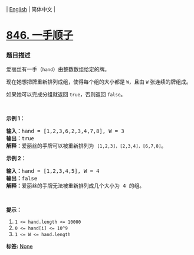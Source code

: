 | [English](README_EN.md) | 简体中文 |

# [846. 一手顺子](https://leetcode-cn.com/problems/hand-of-straights)
 ### 题目描述
<p>爱丽丝有一手（<code>hand</code>）由整数数组给定的牌。&nbsp;</p>

<p>现在她想把牌重新排列成组，使得每个组的大小都是 <code>W</code>，且由 <code>W</code> 张连续的牌组成。</p>

<p>如果她可以完成分组就返回 <code>true</code>，否则返回 <code>false</code>。</p>

<p>&nbsp;</p>

<ol>
</ol>

<p><strong>示例 1：</strong></p>

<pre><strong>输入：</strong>hand = [1,2,3,6,2,3,4,7,8], W = 3
<strong>输出：</strong>true
<strong>解释：</strong>爱丽丝的手牌可以被重新排列为 <code>[1,2,3]，[2,3,4]，[6,7,8]</code>。</pre>

<p><strong>示例 2：</strong></p>

<pre><strong>输入：</strong>hand = [1,2,3,4,5], W = 4
<strong>输出：</strong>false
<strong>解释：</strong>爱丽丝的手牌无法被重新排列成几个大小为 4 的组。</pre>

<p>&nbsp;</p>

<p><strong>提示：</strong></p>

<ol>
	<li><code>1 &lt;= hand.length &lt;= 10000</code></li>
	<li><code>0 &lt;= hand[i]&nbsp;&lt;= 10^9</code></li>
	<li><code>1 &lt;= W &lt;= hand.length</code></li>
</ol>

**标签:**  [None](https://leetcode-cn.com/tag/ordered-map) 
